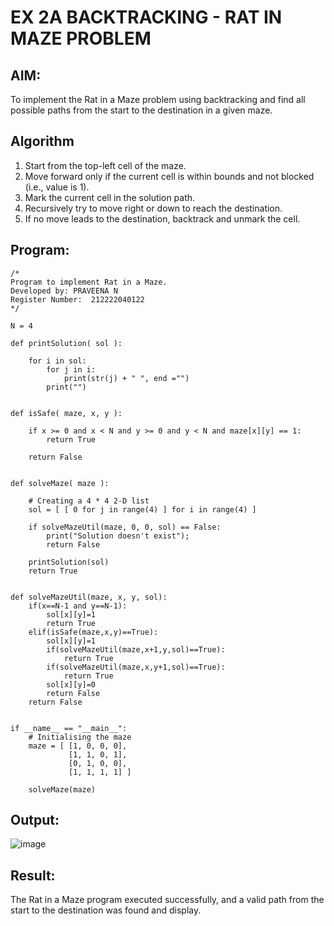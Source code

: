 # EX 2A BACKTRACKING - RAT IN MAZE PROBLEM

## AIM:
To implement the Rat in a Maze problem using backtracking and find all possible paths from the start to the destination in a given maze.
## Algorithm
1. Start from the top-left cell of the maze.
2. Move forward only if the current cell is within bounds and not blocked (i.e., value is 1).
3. Mark the current cell in the solution path.
4. Recursively try to move right or down to reach the destination.
5. If no move leads to the destination, backtrack and unmark the cell.
## Program:
```
/*
Program to implement Rat in a Maze.
Developed by: PRAVEENA N
Register Number:  212222040122
*/
```
```
N = 4
 
def printSolution( sol ):
     
    for i in sol:
        for j in i:
            print(str(j) + " ", end ="")
        print("")
 

def isSafe( maze, x, y ):
     
    if x >= 0 and x < N and y >= 0 and y < N and maze[x][y] == 1:
        return True
     
    return False
 

def solveMaze( maze ):
     
    # Creating a 4 * 4 2-D list
    sol = [ [ 0 for j in range(4) ] for i in range(4) ]
     
    if solveMazeUtil(maze, 0, 0, sol) == False:
        print("Solution doesn't exist");
        return False
     
    printSolution(sol)
    return True
     

def solveMazeUtil(maze, x, y, sol):
    if(x==N-1 and y==N-1):
        sol[x][y]=1
        return True
    elif(isSafe(maze,x,y)==True):
        sol[x][y]=1
        if(solveMazeUtil(maze,x+1,y,sol)==True):
            return True
        if(solveMazeUtil(maze,x,y+1,sol)==True):
            return True
        sol[x][y]=0
        return False
    return False


if __name__ == "__main__":
    # Initialising the maze
    maze = [ [1, 0, 0, 0],
             [1, 1, 0, 1],
             [0, 1, 0, 0],
             [1, 1, 1, 1] ]
              
    solveMaze(maze)
```
## Output:
![image](https://github.com/user-attachments/assets/a8f79b82-0470-4877-8556-e4f2962b5908)

## Result:
The Rat in a Maze program executed successfully, and a valid path from the start to the destination was found and display.
